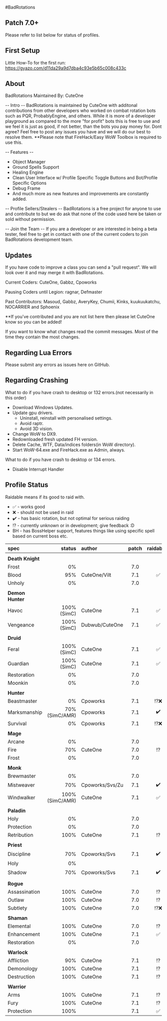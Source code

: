 #BadRotations

## Patch 7.0+

Please refer to list below for status of profiles.


## First Setup

Little How-To for the first run: https://gyazo.com/d11da29a9d7dba4c93e5b65c008c433c

## About 
BadRotations
Maintained By: CuteOne

-- Intro --
BadRotations is maintained by CuteOne with additonal contributions from other developers who worked on combat rotation bots such as PQR, ProbablyEngine, and others. 
While it is more of a developer playground as compared to the more "for profit" bots this is free to use and we feel it is just as good, if not better, than the bots you pay money for. 
Dont agree? Feel free to post any issues you have and we will do our best to resolve them. **Please note that FireHack/Easy WoW Toolbox is required to use this.

-- Features --
- Object Manager
- Ground Spells Support 
- Healing Engine
- Clean User Interface w/ Profile Specific Toggle Buttons and Bot/Profile Specific Options
- Debug Frame
- And much more as new features and improvements are constantly added.

-- Profile Sellers/Stealers -- 
BadRotations is a free project for anyone to use and contribute to but we do ask that none of the code used here be taken or sold without permission.

-- Join the Team --
If you are a developer or are interested in being a beta tester, feel free to get in contact with one of the current coders to join BadRotations development team.

## Updates
If you have code to improve a class you can send a "pull request".
We will look over it and may merge it with BadRotations.

Current Coders: CuteOne, Gabbz, Cpoworks

Pausing Coders until Legion: ragnar, Defmaster

Past Contributors: Masoud, Gabbz, AveryKey, Chumii, Kinks, kuukuukatchu, NOCARRIER and Sphoenix

**If you've contributed and you are not list here then please let CuteOne know so you can be added!

If you want to know what changes read the commit messages.
Most of the time they contain the most changes.

## Regarding Lua Errors
Please submit any errors as issues here on GitHub.

## Regarding Crashing
What to do if you have crash to desktop or 132 errors.(not necessarily in this order)
* Download Windows Updates.
* Update gpu drivers.
   * Uninstall, reinstall with personalised settings.
   * Avoid raptr.
   * Avoid 3D vision.
* Change WoW to DX9.
* Redownloaded fresh updated FH version.
* Delete Cache, WTF, Data/indices folders(in WoW directory).
* Start WoW-64.exe and FireHack.exe as Admin, always.

What to do if you have crash to desktop or 134 errors.
* Disable Interrupt Handler

## Profile Status

Raidable means if its good to raid with.
* :white_check_mark: - works good
* :x: - should not be used in raid
* :heavy_check_mark: - has basic rotation, but not optimal for serious raiding
* :interrobang: - currently unknown or in development; give feedback :D
* BH - has BossHelper support, features things like using specific spell based on current boss etc.

|spec |status|author|patch|raidable?|
|:----|------:|:-------|:---:|:-----:|
||||
| **Death Knight** |||
|Frost|0%||7.0|
|Blood|95%|CuteOne/Vilt|7.1|:white_check_mark:
|Unholy|0%||7.0|
||||
| **Demon Hunter** |||
|Havoc|100% (SimC)|CuteOne|7.1|:white_check_mark:
|Vengeance|100% (SimC)|Dubwub/CuteOne|7.1|:white_check_mark:
||||
| **Druid** |||
|Feral|100% (SimC)|CuteOne|7.1|:white_check_mark:
|Guardian|100% (SimC)|CuteOne|7.1|:white_check_mark:
|Restoration|0%||7.0|
|Moonkin|0%||7.0|
||||
| **Hunter** |||
|Beastmaster|0%|Cpoworks|7.1|:interrobang::x:
|Marksmanship|70% (SimC/AMR)|Cpoworks|7.1|:heavy_check_mark:
|Survival|0%|Cpoworks|7.1|:interrobang::x:
||||
| **Mage** |||
|Arcane|0%||7.0|
|Fire|70%|CuteOne|7.0|:interrobang:
|Frost|0%||7.0|
||||
| **Monk** |||
|Brewmaster|0%||7.0|
|Mistweaver|70%|Cpoworks/Svs/Zu|7.1|:heavy_check_mark:
|Windwalker|100% (SimC/AMR)|CuteOne|7.1|:white_check_mark:
||||
| **Paladin** |||
|Holy|0%||7.0|
|Protection|0%||7.0|
|Retribution|100%|CuteOne|7.1|:interrobang:
||||
| **Priest** |||
|Discipline|70%|Cpoworks/Svs|7.1|:heavy_check_mark:
|Holy|0%|||
|Shadow|70%|Cpoworks/Svs|7.1|:heavy_check_mark:
||||
| **Rogue** |||
|Assassination|100%|CuteOne|7.0|:interrobang:
|Outlaw|100%|CuteOne|7.0|:interrobang:
|Subtlety|100%|CuteOne|7.0|:interrobang::x:
||||
| **Shaman** |||
|Elemental|100%|CuteOne|7.0|:interrobang:
|Enhancement|100%|CuteOne|7.1|:white_check_mark:
|Restoration|0%||7.0|
||||
| **Warlock** |||
|Affliction|90%|CuteOne|7.1|:interrobang:
|Demonology|100%|CuteOne|7.1|:interrobang:
|Destruction|100%|CuteOne|7.1|:interrobang:
||||
| **Warrior** |||
|Arms|100%|CuteOne|7.1|:interrobang:
|Fury|100%|CuteOne|7.1|:interrobang:
|Protection|100%||7.1|:white_check_mark:
